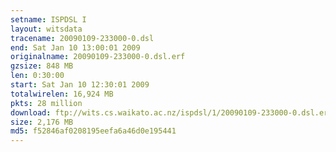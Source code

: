 ```yaml
---
setname: ISPDSL I
layout: witsdata
tracename: 20090109-233000-0.dsl
end: Sat Jan 10 13:00:01 2009
originalname: 20090109-233000-0.dsl.erf
gzsize: 848 MB
len: 0:30:00
start: Sat Jan 10 12:30:01 2009
totalwirelen: 16,924 MB
pkts: 28 million
download: ftp://wits.cs.waikato.ac.nz/ispdsl/1/20090109-233000-0.dsl.erf.gz
size: 2,176 MB
md5: f52846af0208195eefa6a46d0e195441
---
```

